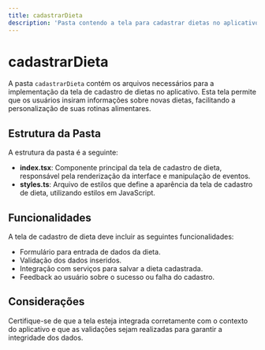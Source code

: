 ```yaml
---
title: cadastrarDieta
description: 'Pasta contendo a tela para cadastrar dietas no aplicativo.'
---
```


# cadastrarDieta

A pasta `cadastrarDieta` contém os arquivos necessários para a implementação da tela de cadastro de dietas no aplicativo. Esta tela permite que os usuários insiram informações sobre novas dietas, facilitando a personalização de suas rotinas alimentares.

## Estrutura da Pasta

A estrutura da pasta é a seguinte:

- **index.tsx**: Componente principal da tela de cadastro de dieta, responsável pela renderização da interface e manipulação de eventos.
- **styles.ts**: Arquivo de estilos que define a aparência da tela de cadastro de dieta, utilizando estilos em JavaScript.

## Funcionalidades

A tela de cadastro de dieta deve incluir as seguintes funcionalidades:

- Formulário para entrada de dados da dieta.
- Validação dos dados inseridos.
- Integração com serviços para salvar a dieta cadastrada.
- Feedback ao usuário sobre o sucesso ou falha do cadastro.

## Considerações

Certifique-se de que a tela esteja integrada corretamente com o contexto do aplicativo e que as validações sejam realizadas para garantir a integridade dos dados.